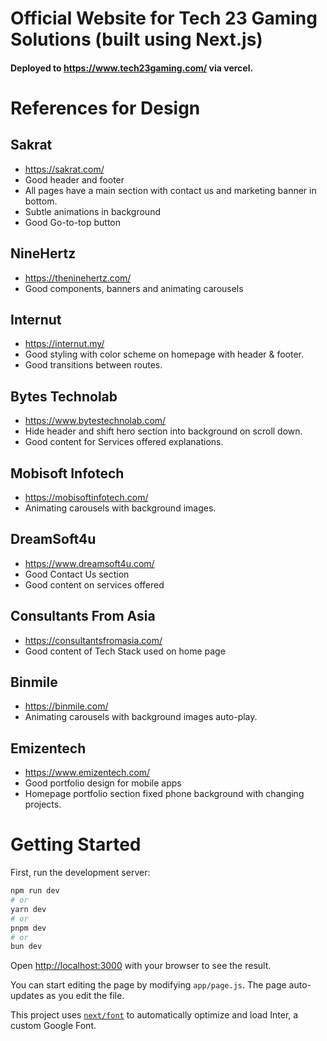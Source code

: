 # Official Website for Tech 23 Gaming Solutions (**built using Next.js**)
#### Deployed to https://www.tech23gaming.com/ via vercel.

# References for Design

## Sakrat
+ https://sakrat.com/
+ Good header and footer 
+ All pages have a main section with contact us and marketing banner in bottom.
+ Subtle animations in background
+ Good Go-to-top button

## NineHertz
+ https://theninehertz.com/
+ Good components, banners and animating carousels

## Internut
+ https://internut.my/
+ Good styling with color scheme on homepage with header & footer.
+ Good transitions between routes.

## Bytes Technolab
+ https://www.bytestechnolab.com/
+ Hide header and shift hero section into background on scroll down.
+ Good content for Services offered explanations.

## Mobisoft Infotech
+ https://mobisoftinfotech.com/
+ Animating carousels with background images.

## DreamSoft4u
+ https://www.dreamsoft4u.com/
+ Good Contact Us section
+ Good content on services offered

## Consultants From Asia
+ https://consultantsfromasia.com/
+ Good content of Tech Stack used on home page

## Binmile
+ https://binmile.com/
+ Animating carousels with background images auto-play.

## Emizentech
+ https://www.emizentech.com/
+ Good portfolio design for mobile apps
+ Homepage portfolio section fixed phone background with changing projects.

# Getting Started
First, run the development server:

```bash
npm run dev
# or
yarn dev
# or
pnpm dev
# or
bun dev
```

Open [http://localhost:3000](http://localhost:3000) with your browser to see the result.

You can start editing the page by modifying `app/page.js`. The page auto-updates as you edit the file.

This project uses [`next/font`](https://nextjs.org/docs/basic-features/font-optimization) to automatically optimize and load Inter, a custom Google Font.